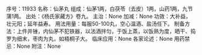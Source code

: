 序号：11933
名称：仙茅丸
组成：仙茅1两，白茯苓（去皮）1两，山药1两，九节蒲1两。
出处：《杨氏家藏方》卷九。
主治：None
加减：None
功效：大补益，壮元阳；延年益寿。
用法用量：每服50-100丸，空心温酒、盐汤任下。
制备方法：上件并锉，内仙茅不犯铁器，以法酒拌匀，于饭上蒸，以饭熟为度，晒干、捣罗为细末，枣肉为丸，如梧桐子大。
临床应用：None
各家论述：None
用药禁忌：None
附注：None
